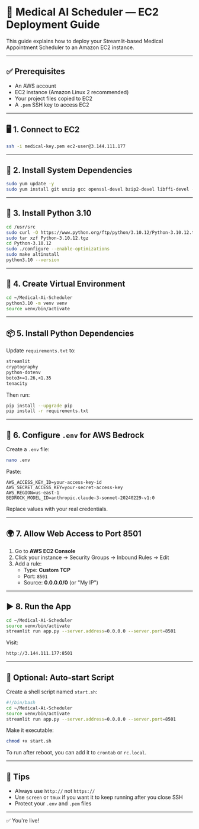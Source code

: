 # 🚀 Medical AI Scheduler — EC2 Deployment Guide

This guide explains how to deploy your Streamlit-based Medical Appointment Scheduler to an Amazon EC2 instance.

---

## ✅ Prerequisites

- An AWS account
- EC2 instance (Amazon Linux 2 recommended)
- Your project files copied to EC2
- A `.pem` SSH key to access EC2

---

## 🖥️ 1. Connect to EC2

```bash
ssh -i medical-key.pem ec2-user@3.144.111.177
```

---

## 🧱 2. Install System Dependencies

```bash
sudo yum update -y
sudo yum install git unzip gcc openssl-devel bzip2-devel libffi-devel -y
```

---

## 🐍 3. Install Python 3.10

```bash
cd /usr/src
sudo curl -O https://www.python.org/ftp/python/3.10.12/Python-3.10.12.tgz
sudo tar xzf Python-3.10.12.tgz
cd Python-3.10.12
sudo ./configure --enable-optimizations
sudo make altinstall
python3.10 --version
```

---

## 🧪 4. Create Virtual Environment

```bash
cd ~/Medical-Ai-Scheduler
python3.10 -m venv venv
source venv/bin/activate
```

---

## 📦 5. Install Python Dependencies

Update `requirements.txt` to:

```txt
streamlit
cryptography
python-dotenv
boto3>=1.26,<1.35
tenacity
```

Then run:

```bash
pip install --upgrade pip
pip install -r requirements.txt
```

---

## 🔐 6. Configure `.env` for AWS Bedrock

Create a `.env` file:

```bash
nano .env
```

Paste:

```env
AWS_ACCESS_KEY_ID=your-access-key-id
AWS_SECRET_ACCESS_KEY=your-secret-access-key
AWS_REGION=us-east-1
BEDROCK_MODEL_ID=anthropic.claude-3-sonnet-20240229-v1:0
```

Replace values with your real credentials.

---

## 🌍 7. Allow Web Access to Port 8501

1. Go to **AWS EC2 Console**
2. Click your instance → Security Groups → Inbound Rules → Edit
3. Add a rule:
   - Type: **Custom TCP**
   - Port: `8501`
   - Source: **0.0.0.0/0** (or "My IP")

---

## ▶️ 8. Run the App

```bash
cd ~/Medical-Ai-Scheduler
source venv/bin/activate
streamlit run app.py --server.address=0.0.0.0 --server.port=8501
```

Visit:

```bash
http://3.144.111.177:8501
```

---

## 🔄 Optional: Auto-start Script

Create a shell script named `start.sh`:

```bash
#!/bin/bash
cd ~/Medical-Ai-Scheduler
source venv/bin/activate
streamlit run app.py --server.address=0.0.0.0 --server.port=8501
```

Make it executable:

```bash
chmod +x start.sh
```

To run after reboot, you can add it to `crontab` or `rc.local`.

---

## 🧹 Tips

- Always use `http://` not `https://`
- Use `screen` or `tmux` if you want it to keep running after you close SSH
- Protect your `.env` and `.pem` files

---

✅ You're live!